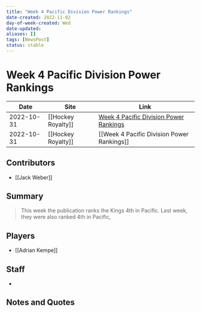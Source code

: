 ```yaml
---
title: "Week 4 Pacific Division Power Rankings"
date-created: 2022-11-02
day-of-week-created: Wed
date-updated: 
aliases: []
tags: [NewsPost]
status: stable
---
```


# Week 4 Pacific Division Power Rankings

| Date       | Site               | Link                                                                                                                                                                    |
| ---------- | ------------------ | ----------------------------------------------------------------------------------------------------------------------------------------------------------------------- |
| 2022-10-31 | [[Hockey Royalty]] | [Week 4 Pacific Division Power Rankings](https://hockeyroyalty.com/2022/10/31/week-4-pacific-division-power-rankings/#:~:text=4.%20Los%20Angeles%20Kings%20(5%2D5%2D0)) |
| 2022-10-31 | [[Hockey Royalty]] | [[Week 4 Pacific Division Power Rankings]]                                                                                                                              |

## Contributors
- [[Jack Weber]]


## Summary
> This week the publication ranks the Kings 4th in Pacific. Last week, they were also ranked 4th in Pacific,



## Players
- [[Adrian Kempe]]


## Staff
- 


## Notes and Quotes


